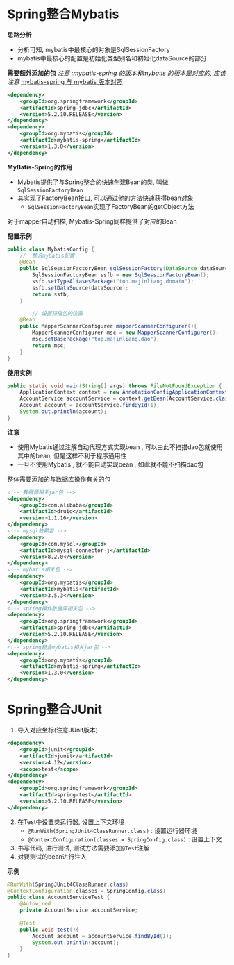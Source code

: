 
# Spring整合Mybatis

**思路分析**
- 分析可知, mybatis中最核心的对象是SqlSessionFactory
- mybatis中最核心的配置是初始化类型别名和初始化dataSource的部分

**需要额外添加的包**
*注意 :mybatis-spring 的版本和mybatis 的版本是对应的, 应该注意*
[mybatis-spring 与 mybatis 版本对照](https://mybatis.org/spring/zh/index.html)
```xml
<dependency>  
    <groupId>org.springframework</groupId>  
    <artifactId>spring-jdbc</artifactId>  
    <version>5.2.10.RELEASE</version>  
</dependency>  
<dependency>  
    <groupId>org.mybatis</groupId>  
    <artifactId>mybatis-spring</artifactId>  
    <version>1.3.0</version>  
</dependency>
```

**MyBatis-Spring的作用**
- Mybatis提供了与Spring整合的快速创建Bean的类, 叫做`SqlSessionFactoryBean`
- 其实现了FactoryBean接口, 可以通过他的方法快速获得bean对象
	- `SqlSessionFactoryBean`实现了FactoryBean的getObject方法

对于mapper自动扫描, Mybatis-Spring同样提供了对应的Bean

**配置示例**
```java
public class MybatisConfig {  
    //  整合mybatis配置
    @Bean  
    public SqlSessionFactoryBean sqlSessionFactory(DataSource dataSource){  
        SqlSessionFactoryBean ssfb = new SqlSessionFactoryBean();  
        ssfb.setTypeAliasesPackage("top.majinliang.domain");        
        ssfb.setDataSource(dataSource);                             
        return ssfb;  
    }  

		// 设置扫描包的位置
    @Bean  
    public MapperScannerConfigurer mapperScannerConfigurer(){  
        MapperScannerConfigurer msc = new MapperScannerConfigurer();  
        msc.setBasePackage("top.majinliang.dao");  
        return msc;  
    }  
}
```

**使用实例**
```java
public static void main(String[] args) throws FileNotFoundException {  
    ApplicationContext context = new AnnotationConfigApplicationContext(SpringConfig.class);  
    AccountService accountService = context.getBean(AccountService.class);  
    Account account = accountService.findById(1);  
    System.out.println(account);  
}
```

**注意**
- 使用Mybatis通过注解自动代理方式实现bean , 可以由此不扫描dao包就使用其中的bean, 但是这样不利于程序通用性
- 一旦不使用Mybatis , 就不能自动实现bean , 如此就不能不扫描dao包

整体需要添加的与数据库操作有关的包
```xml
<!-- 数据源相关jar包 -->  
<dependency>  
    <groupId>com.alibaba</groupId>  
    <artifactId>druid</artifactId>  
    <version>1.1.16</version>  
</dependency>  
<!-- mysql依赖包 -->  
<dependency>  
    <groupId>com.mysql</groupId>  
    <artifactId>mysql-connector-j</artifactId>  
    <version>8.2.0</version>  
</dependency>  
<!-- mybatis相关包 -->  
<dependency>  
    <groupId>org.mybatis</groupId>  
    <artifactId>mybatis</artifactId>  
    <version>3.5.3</version>  
</dependency>  
<!-- spring操作数据库相关包 -->  
<dependency>  
    <groupId>org.springframework</groupId>  
    <artifactId>spring-jdbc</artifactId>  
    <version>5.2.10.RELEASE</version>  
</dependency>  
<!-- spring整合mybatis相关jar包 -->  
<dependency>  
    <groupId>org.mybatis</groupId>  
    <artifactId>mybatis-spring</artifactId>  
    <version>1.3.0</version>  
</dependency>
```

# Spring整合JUnit

1. 导入对应坐标(注意JUnit版本)
```xml
<dependency>  
    <groupId>junit</groupId>  
    <artifactId>junit</artifactId>  
    <version>4.12</version>  
    <scope>test</scope>  
</dependency>
<dependency>  
    <groupId>org.springframework</groupId>  
    <artifactId>spring-test</artifactId>  
    <version>5.2.10.RELEASE</version>  
</dependency>
```
2. 在Test中设置类运行器, 设置上下文环境
	- `@RunWith(SpringJUnit4ClassRunner.class)` : 设置运行器环境
	- `@ContextConfiguration(classes = SpringConfig.class)` : 设置上下文
3. 书写代码, 进行测试, 测试方法需要添加`@Test`注解
4. 对要测试的bean进行注入

**示例**
```java
@RunWith(SpringJUnit4ClassRunner.class)  
@ContextConfiguration(classes = SpringConfig.class)  
public class AccountServiceTest {  
    @Autowired  
    private AccountService accountService;  
  
    @Test  
    public void test(){  
        Account account = accountService.findById(1);  
        System.out.println(account);  
    }  
}
```

